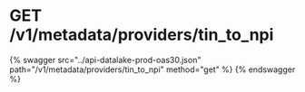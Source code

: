 # GET /v1/metadata/providers/tin_to_npi

{% swagger src="../api-datalake-prod-oas30.json" path="/v1/metadata/providers/tin_to_npi" method="get" %}
{% endswagger %}

